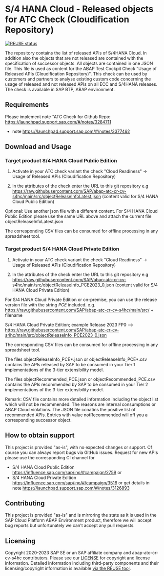 # S/4 HANA Cloud - Released objects for ATC Check (Cloudification Repository)

[![REUSE status](https://api.reuse.software/badge/github.com/SAP/abap-atc-cr-cv-s4hc)](https://api.reuse.software/info/github.com/SAP/abap-atc-cr-cv-s4hc)

The repository contains the list of released APIs of S/4HANA Cloud. In addition also the objects that are not released are contained with the specification of successor objects. All objects are contained in one JSON file. This file is used as content for the ABAP Test Cockpit Check "Usage of Released APIs (Cloudification Repository)". This check can be used by customers and partners to analyse existing custom code concerning the usage of released and not released APIs on all ECC and S/4HANA releases. The check is available in SAP BTP, ABAP environment.

## Requirements

Please implement note "ATC Check for Github Repo: https://launchpad.support.sap.com/#/notes/3284711
+ note https://launchpad.support.sap.com/#/notes/3377462

## Download and Usage

### Target product S/4 HANA Cloud Public Edition

1. Activate in your ATC check variant the check "Cloud Readiness" -> Usage of Released APIs (Cloudification Repository)

2. In the attributes of the check enter the URL to this git repository e.g https://raw.githubusercontent.com/SAP/abap-atc-cr-cv-s4hc/main/src/objectReleaseInfoLatest.json
(content valid for S/4 HANA Cloud Public Edition)

Optional: Use another json file with a different content. For S/4 HANA Cloud Public Edition please use the same URL above and attach the current file objectReleaseInfoLatest.json

The corresponding CSV files can be consumed for offline processing in any spreadsheet tool.

### Target product S/4 HANA Cloud Private Edition

1. Activate in your ATC check variant the check "Cloud Readiness" -> Usage of Released APIs (Cloudification Repository)

2. In the attributes of the check enter the URL to this git repository e.g https://raw.githubusercontent.com/SAP/abap-atc-cr-cv-s4hc/main/src/objectReleaseInfo_PCE2023_0.json
(content valid for S/4 HANA Cloud Private Edition)

For S/4 HANA Cloud Private Edition or on-premise, you can use the release version file with the string *PCE* included.
e.g. https://raw.githubusercontent.com/SAP/abap-atc-cr-cv-s4hc/main/src/  + filename

S/4 HANA Cloud Private Edition; example Release 2023 FP0
--> https://raw.githubusercontent.com/SAP/abap-atc-cr-cv-s4hc/main/src/objectReleaseInfo_PCE2023_0.json

The corresponding CSV files can be consumed for offline processing in any spreadsheet tool.

The files objectReleaseInfo_PCE*.json or objectReleaseInfo_PCE*.csv contains the APIs released by SAP to be consumed in your Tier 1 implementations of the 3-tier extensibility model.

The files objectRecommended_PCE.json or objectRecommended_PCE.csv contains the APIs recommended by SAP to be consumed in your Tier 2 implementations of the 3-tier extensibility model.

Remark: CSV file contains more detailed information including the object list which will not be recommended. The reasons are internal consumptions or ABAP Cloud violations.
The JSON file conatins the positive list of recommended APIs. Entries with value notRecommended will off you a corresponding successor object.

## How to obtain support

This project is provided "as-is", with no expected changes or support. Of course you can always report bugs via GitHub issues.
Request for new APIs please use the corresponding CI channel for 
- S/4 HANA Cloud Public Edition https://influence.sap.com/sap/ino/#campaign/2759 or
- S/4 HANA Cloud Private Edition https://influence.sap.com/sap/ino/#/campaign/3516 or
get details in note https://launchpad.support.sap.com/#/notes/3126893

## Contributing

This project is provided "as-is" and is mirroring the state as it is used in the SAP Cloud Platform ABAP Environment product, therefore we will accept bug reports but unfortunately we can't accept any pull requests.

## Licensing

Copyright 2020-2023 SAP SE or an SAP affiliate company and abap-atc-cr-cv-s4hc contributors. Please see our [LICENSE](LICENSE) for copyright and license information. Detailed information including third-party components and their licensing/copyright information is available [via the REUSE tool](https://api.reuse.software/info/github.com/SAP/abap-atc-cr-cv-s4hc).
